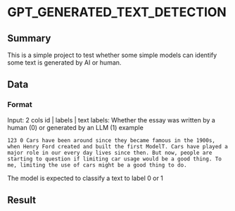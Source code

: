 # GPT_GENERATED_TEXT_DETECTION

## Summary
This is a simple project to test whether some simple models can identify some text is generated by AI or human.

## Data
### Format
Input: 2 cols
id | labels | text
labels: Whether the essay was written by a human (0) or generated by an LLM (1)
example
```
123 0 Cars have been around since they became famous in the 1900s, when Henry Ford created and built the first ModelT. Cars have played a major role in our every day lives since then. But now, people are starting to question if limiting car usage would be a good thing. To me, limiting the use of cars might be a good thing to do.
```
The model is expected to classify a text to label 0 or 1

## Result

